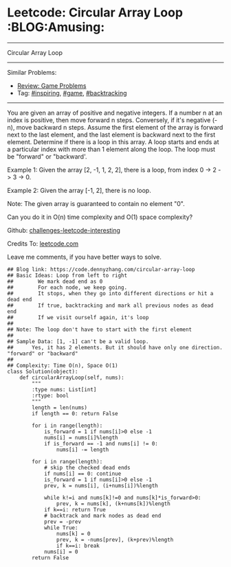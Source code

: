# Leetcode: Circular Array Loop     :BLOG:Amusing:


---

Circular Array Loop  

---

Similar Problems:  
-   [Review: Game Problems](https://code.dennyzhang.com/review-game)
-   Tag: [#inspiring](https://code.dennyzhang.com/tag/inspiring),  [#game](https://code.dennyzhang.com/tag/game),  [#backtracking](https://code.dennyzhang.com/tag/backtracking)

---

You are given an array of positive and negative integers. If a number n at an index is positive, then move forward n steps. Conversely, if it's negative (-n), move backward n steps. Assume the first element of the array is forward next to the last element, and the last element is backward next to the first element. Determine if there is a loop in this array. A loop starts and ends at a particular index with more than 1 element along the loop. The loop must be "forward" or "backward'.  

Example 1: Given the array [2, -1, 1, 2, 2], there is a loop, from index 0 -> 2 -> 3 -> 0.  

Example 2: Given the array [-1, 2], there is no loop.  

Note: The given array is guaranteed to contain no element "0".  

Can you do it in O(n) time complexity and O(1) space complexity?  

Github: [challenges-leetcode-interesting](https://github.com/DennyZhang/challenges-leetcode-interesting/tree/master/circular-array-loop)  

Credits To: [leetcode.com](https://leetcode.com/problems/circular-array-loop/description/)  

Leave me comments, if you have better ways to solve.  

    ## Blog link: https://code.dennyzhang.com/circular-array-loop
    ## Basic Ideas: Loop from left to right
    ##        We mark dead end as 0
    ##        For each node, we keep going.
    ##        It stops, when they go into different directions or hit a dead end
    ##        If true, backtracking and mark all previous nodes as dead end
    ##        If we visit ourself again, it's loop
    ##
    ## Note: The loop don't have to start with the first element
    ##
    ## Sample Data: [1, -1] can't be a valid loop. 
    ##      Yes, it has 2 elements. But it should have only one direction. "forward" or "backward"
    ##
    ## Complexity: Time O(n), Space O(1)
    class Solution(object):
        def circularArrayLoop(self, nums):
            """
            :type nums: List[int]
            :rtype: bool
            """
            length = len(nums)
            if length == 0: return False
    
            for i in range(length):
                is_forward = 1 if nums[i]>0 else -1
                nums[i] = nums[i]%length
                if is_forward == -1 and nums[i] != 0:
                    nums[i] -= length
    
            for i in range(length):
                # skip the checked dead ends
                if nums[i] == 0: continue
                is_forward = 1 if nums[i]>0 else -1
                prev, k = nums[i], (i+nums[i])%length
    
                while k!=i and nums[k]!=0 and nums[k]*is_forward>0:
                    prev, k = nums[k], (k+nums[k])%length
                if k==i: return True
                # backtrack and mark nodes as dead end
                prev = -prev
                while True:
                    nums[k] = 0
                    prev, k = -nums[prev], (k+prev)%length
                    if k==i: break
                nums[i] = 0
            return False